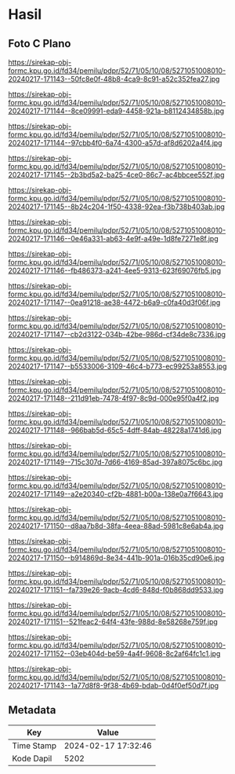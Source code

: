 # Hasil

## Foto C Plano

https://sirekap-obj-formc.kpu.go.id/fd34/pemilu/pdpr/52/71/05/10/08/5271051008010-20240217-171143--50fc8e0f-48b8-4ca9-8c91-a52c352fea27.jpg

https://sirekap-obj-formc.kpu.go.id/fd34/pemilu/pdpr/52/71/05/10/08/5271051008010-20240217-171144--8ce09991-eda9-4458-921a-b8112434858b.jpg

https://sirekap-obj-formc.kpu.go.id/fd34/pemilu/pdpr/52/71/05/10/08/5271051008010-20240217-171144--97cbb4f0-6a74-4300-a57d-af8d6202a4f4.jpg

https://sirekap-obj-formc.kpu.go.id/fd34/pemilu/pdpr/52/71/05/10/08/5271051008010-20240217-171145--2b3bd5a2-ba25-4ce0-86c7-ac4bbcee552f.jpg

https://sirekap-obj-formc.kpu.go.id/fd34/pemilu/pdpr/52/71/05/10/08/5271051008010-20240217-171145--8b24c204-1f50-4338-92ea-f3b738b403ab.jpg

https://sirekap-obj-formc.kpu.go.id/fd34/pemilu/pdpr/52/71/05/10/08/5271051008010-20240217-171146--0e46a331-ab63-4e9f-a49e-1d8fe7271e8f.jpg

https://sirekap-obj-formc.kpu.go.id/fd34/pemilu/pdpr/52/71/05/10/08/5271051008010-20240217-171146--fb486373-a241-4ee5-9313-623f69076fb5.jpg

https://sirekap-obj-formc.kpu.go.id/fd34/pemilu/pdpr/52/71/05/10/08/5271051008010-20240217-171147--0ea91218-ae38-4472-b6a9-c0fa40d3f06f.jpg

https://sirekap-obj-formc.kpu.go.id/fd34/pemilu/pdpr/52/71/05/10/08/5271051008010-20240217-171147--cb2d3122-034b-42be-986d-cf34de8c7336.jpg

https://sirekap-obj-formc.kpu.go.id/fd34/pemilu/pdpr/52/71/05/10/08/5271051008010-20240217-171147--b5533006-3109-46c4-b773-ec99253a8553.jpg

https://sirekap-obj-formc.kpu.go.id/fd34/pemilu/pdpr/52/71/05/10/08/5271051008010-20240217-171148--211d91eb-7478-4f97-8c9d-000e95f0a4f2.jpg

https://sirekap-obj-formc.kpu.go.id/fd34/pemilu/pdpr/52/71/05/10/08/5271051008010-20240217-171148--966bab5d-65c5-4dff-84ab-48228a1741d6.jpg

https://sirekap-obj-formc.kpu.go.id/fd34/pemilu/pdpr/52/71/05/10/08/5271051008010-20240217-171149--715c307d-7d66-4169-85ad-397a8075c6bc.jpg

https://sirekap-obj-formc.kpu.go.id/fd34/pemilu/pdpr/52/71/05/10/08/5271051008010-20240217-171149--a2e20340-cf2b-4881-b00a-138e0a7f6643.jpg

https://sirekap-obj-formc.kpu.go.id/fd34/pemilu/pdpr/52/71/05/10/08/5271051008010-20240217-171150--d8aa7b8d-38fa-4eea-88ad-5981c8e6ab4a.jpg

https://sirekap-obj-formc.kpu.go.id/fd34/pemilu/pdpr/52/71/05/10/08/5271051008010-20240217-171150--b914869d-8e34-441b-901a-016b35cd90e6.jpg

https://sirekap-obj-formc.kpu.go.id/fd34/pemilu/pdpr/52/71/05/10/08/5271051008010-20240217-171151--fa739e26-9acb-4cd6-848d-f0b868dd9533.jpg

https://sirekap-obj-formc.kpu.go.id/fd34/pemilu/pdpr/52/71/05/10/08/5271051008010-20240217-171151--521feac2-64f4-43fe-988d-8e58268e759f.jpg

https://sirekap-obj-formc.kpu.go.id/fd34/pemilu/pdpr/52/71/05/10/08/5271051008010-20240217-171152--03eb404d-be59-4a4f-9608-8c2af64fc1c1.jpg

https://sirekap-obj-formc.kpu.go.id/fd34/pemilu/pdpr/52/71/05/10/08/5271051008010-20240217-171143--1a77d8f8-9f38-4b69-bdab-0d4f0ef50d7f.jpg


## Metadata

| Key        | Value               |
| ---------- | ------------------- |
| Time Stamp | 2024-02-17 17:32:46 |
| Kode Dapil | 5202                |



